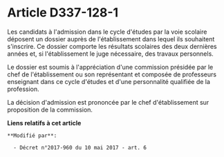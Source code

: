 # Article D337-128-1

Les candidats à l'admission dans le cycle d'études par la voie scolaire déposent un dossier auprès de l'établissement dans
lequel ils souhaitent s'inscrire. Ce dossier comporte les résultats scolaires des deux dernières années et, si
l'établissement le juge nécessaire, des travaux personnels. 

Le dossier est soumis à l'appréciation d'une commission présidée par le chef de l'établissement ou son représentant et
composée de professeurs enseignant dans ce cycle d'études et        d'une personnalité qualifiée de la profession. 

La décision d'admission est prononcée par le chef d'établissement sur proposition de la commission.

**Liens relatifs à cet article**

	**Modifié par**:

	  - Décret n°2017-960 du 10 mai 2017 - art. 6
